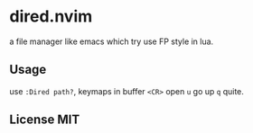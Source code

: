 # dired.nvim

a file manager like emacs which try use FP style in lua.


## Usage

use `:Dired path?`, keymaps in buffer `<CR>` open `u` go up `q` quite.


## License MIT
